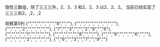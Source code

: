 隐性三数组，除了三三三外，2、3、3 和2、2、3 以2、2、2。
当前已经实现了三三三和2，,2，,2

观察第5列
{"","","","","","","8","",""},
{"","","","","","","","",""},
{"","","","2","","","","",""},
{"7","","3","","","2","9","","6"},
{"","","","","1","","","",""},
{"","","","","","8","","",""},
{"","","9","","","","6","",""},
{"","","","","2","","","",""},
{"","6","","3","","7","","9",""}